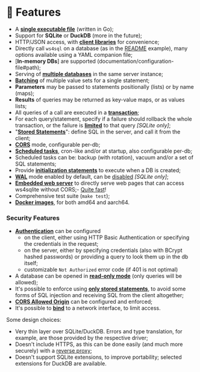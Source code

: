 # 🥇 Features

- A [**single executable file**](documentation/installation) (written in Go);
- Support for **SQLite** or **DuckDB** (more in the future);
- HTTP/JSON access, with [**client libraries**](client-libraries) for convenience;
- Directly call `ws4sql` on a database (as in the [README](README) example), many options available using a YAML companion file;
- [**In-memory DBs**] are supported (documentation/configuration-file#path);
- Serving of [**multiple databases**](documentation/configuration-file) in the same server instance;
- [**Batching**](documentation/requests#batch-parameter-values-for-a-statement) of multiple value sets for a single statement;
- **Parameters** may be passed to statements positionally (lists) or by name (maps);
- **Results** of queries may be returned as key-value maps, or as values lists;
- All queries of a call are executed in a [**transaction**](documentation/requests);
- For each query/statement, specify if a failure should rollback the whole transaction, or the failure is [**limited**](documentation/errors#managed-errors) to that query _[SQLite only]_;
- "[**Stored Statements**](documentation/stored-statements)": define SQL in the server, and call it from the client;
- [**CORS**](documentation/configuration-file#corsorigin) mode, configurable per-db;
- [**Scheduled tasks**](documentation/sched_tasks), cron-like and/or at startup, also configurable per-db;
- Scheduled tasks can be: backup (with rotation), vacuum and/or a set of SQL statements;
- Provide [**initialization statements**](documentation/configuration-file#initstatements) to execute when a DB is created;
- [**WAL**](https://sqlite.org/wal.html) mode enabled by default, can be [disabled](documentation/configuration-file#disablewalmode) _[SQLite only]_;
- [**Embedded web server**](documentation/web-server) to directly serve web pages that can access ws4sqlite without CORS;- [Quite fast](features/performances.md)!
- Comprehensive test suite (`make test`);
- [**Docker images**](documentation/installation/docker), for both amd64 and aarch64.

### Security Features

* [**Authentication**](documentation/security.md#authentication) can be configured
  * on the client, either using HTTP Basic Authentication or specifying the credentials in the request;
  * on the server, either by specifying credentials (also with BCrypt hashed passwords) or providing a query to look them up in the db itself;
  * customizable `Not Authorized` error code (if 401 is not optimal)
* A database can be opened in [**read-only mode**](documentation/security.md#read-only-databases) (only queries will be allowed);
* It's possible to enforce using [**only stored statements**](documentation/security.md#stored-statements-to-prevent-sql-injection), to avoid some forms of SQL injection and receiving SQL from the client altogether;
* [**CORS Allowed Origin**](documentation/security.md#cors-allowed-origin) can be configured and enforced;
* It's possible to [**bind**](documentation/security.md#binding-to-a-network-interface) to a network interface, to limit access.

Some design choices:

* Very thin layer over SQLite/DuckDB. Errors and type translation, for example, are those provided by the respective driver;
* Doesn't include HTTPS, as this can be done easily (and much more securely) with a [reverse proxy](documentation/security.md#use-a-reverse-proxy-if-going-on-the-internet);
* Doesn't support SQLite extensions, to improve portability; selected extensions for DuckDB are available.
